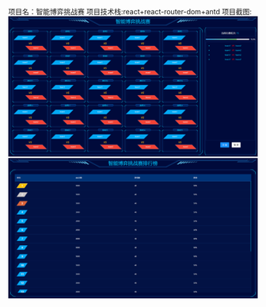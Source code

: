 项目名：智能博弈挑战赛
项目技术栈:react+react-router-dom+antd
项目截图:
![image](https://github.com/liubao1992/intelligentgame/blob/main/screenshots/home.png)
![image](https://github.com/liubao1992/intelligentgame/blob/main/screenshots/ranking.png)